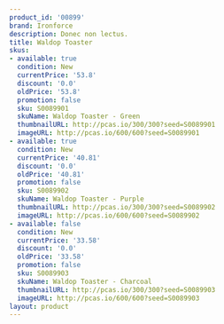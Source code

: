 ```yaml
---
product_id: '00899'
brand: Ironforce
description: Donec non lectus.
title: Waldop Toaster
skus:
- available: true
  condition: New
  currentPrice: '53.8'
  discount: '0.0'
  oldPrice: '53.8'
  promotion: false
  sku: S0089901
  skuName: Waldop Toaster - Green
  thumbnailURL: http://pcas.io/300/300?seed=S0089901
  imageURL: http://pcas.io/600/600?seed=S0089901
- available: true
  condition: New
  currentPrice: '40.81'
  discount: '0.0'
  oldPrice: '40.81'
  promotion: false
  sku: S0089902
  skuName: Waldop Toaster - Purple
  thumbnailURL: http://pcas.io/300/300?seed=S0089902
  imageURL: http://pcas.io/600/600?seed=S0089902
- available: false
  condition: New
  currentPrice: '33.58'
  discount: '0.0'
  oldPrice: '33.58'
  promotion: false
  sku: S0089903
  skuName: Waldop Toaster - Charcoal
  thumbnailURL: http://pcas.io/300/300?seed=S0089903
  imageURL: http://pcas.io/600/600?seed=S0089903
layout: product
---
```

